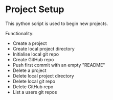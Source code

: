 # Project Setup

This python script is used to begin new projects.

Functionality:
- Create a project
 - Create local project directory
 - Initialise local git repo
 - Create GitHub repo
 - Push first commit with an empty "README"
- Delete a project
 - Delete local project directory
 - Delete local git repo
 - Delete GitHub repo
- List a users git repos
